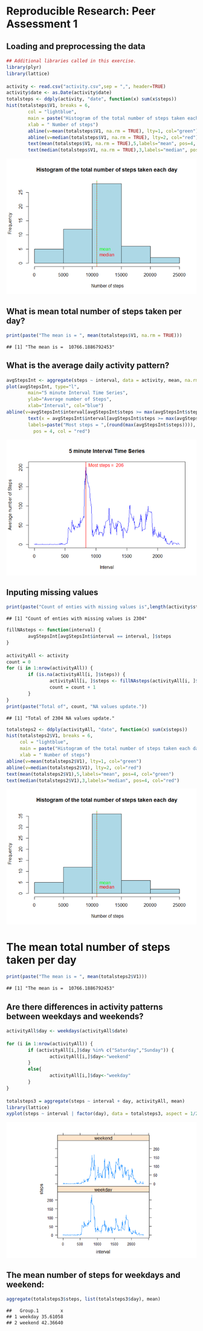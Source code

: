 # Reproducible Research: Peer Assessment 1


## Loading and preprocessing the data


```r
## Additional libraries called in this exercise.
library(plyr)
library(lattice)

activity <- read.csv("activity.csv",sep = ",", header=TRUE)
activity$date <- as.Date(activity$date)
totalsteps <- ddply(activity, "date", function(x) sum(x$steps))
hist(totalsteps$V1, breaks = 6,
        col = "lightblue",
        main = paste("Histogram of the total number of steps taken each day"),
        xlab = " Number of steps")
        abline(v=mean(totalsteps$V1, na.rm = TRUE), lty=1, col="green")
        abline(v=median(totalsteps$V1, na.rm = TRUE), lty=2, col="red")
        text(mean(totalsteps$V1, na.rm = TRUE),5,labels="mean", pos=4, col="green")
        text(median(totalsteps$V1, na.rm = TRUE),3,labels="median", pos=4, col="red")
```

![](PA1_template_files/figure-html/unnamed-chunk-1-1.png) 

## What is mean total number of steps taken per day?

```r
print(paste("The mean is = ", mean(totalsteps$V1, na.rm = TRUE)))
```

```
## [1] "The mean is =  10766.1886792453"
```

## What is the average daily activity pattern?


```r
avgStepsInt <- aggregate(steps ~ interval, data = activity, mean, na.rm = TRUE)  
plot(avgStepsInt, type="l",  
        main="5 minute Interval Time Series", 
        ylab="Average number of Steps", 
        xlab="Interval", col="blue") 
abline(v=avgStepsInt$interval[avgStepsInt$steps >= max(avgStepsInt$steps)], lty = 1, col = "red")
        text(x = avgStepsInt$interval[avgStepsInt$steps >= max(avgStepsInt$steps)],y = round(max(avgStepsInt$steps)),   
        labels=paste("Most steps = ",(round(max(avgStepsInt$steps)))), 
          pos = 4, col = "red")
```

![](PA1_template_files/figure-html/unnamed-chunk-3-1.png) 

## Inputing missing values


```r
print(paste("Count of enties with missing values is",length(activity$steps[is.na(activity$steps)])))
```

```
## [1] "Count of enties with missing values is 2304"
```


```r
fillNAsteps <- function(interval) {
        avgStepsInt[avgStepsInt$interval == interval, ]$steps
}

activityAll <- activity  
count = 0  
for (i in 1:nrow(activityAll)) {
        if (is.na(activityAll[i, ]$steps)) {
                activityAll[i, ]$steps <- fillNAsteps(activityAll[i, ]$interval)
                count = count + 1
        }
}
print(paste("Total of", count, "NA values update."))
```

```
## [1] "Total of 2304 NA values update."
```

```r
totalsteps2 <- ddply(activityAll, "date", function(x) sum(x$steps))
hist(totalsteps2$V1, breaks = 6,
     col = "lightblue",
     main = paste("Histogram of the total number of steps taken each day"),
     xlab = " Number of steps")
abline(v=mean(totalsteps2$V1), lty=1, col="green")
abline(v=median(totalsteps2$V1), lty=2, col="red")
text(mean(totalsteps2$V1),5,labels="mean", pos=4, col="green")
text(median(totalsteps2$V1),3,labels="median", pos=4, col="red")
```

![](PA1_template_files/figure-html/unnamed-chunk-5-1.png) 

# The mean total number of steps taken per day


```r
print(paste("The mean is = ", mean(totalsteps2$V1)))
```

```
## [1] "The mean is =  10766.1886792453"
```

## Are there differences in activity patterns between weekdays and weekends?


```r
activityAll$day <- weekdays(activityAll$date)

for (i in 1:nrow(activityAll)) {                                       
        if (activityAll[i,]$day %in% c("Saturday","Sunday")) {            
                activityAll[i,]$day<-"weekend"                                
        }
        else{
                activityAll[i,]$day<-"weekday"                                
        }
}

totalsteps3 = aggregate(steps ~ interval + day, activityAll, mean)
library(lattice)
xyplot(steps ~ interval | factor(day), data = totalsteps3, aspect = 1/2, type = "l")
```

![](PA1_template_files/figure-html/unnamed-chunk-7-1.png) 

## The mean number of steps for weekdays and weekend:


```r
aggregate(totalsteps3$steps, list(totalsteps3$day), mean)
```

```
##   Group.1        x
## 1 weekday 35.61058
## 2 weekend 42.36640
```
